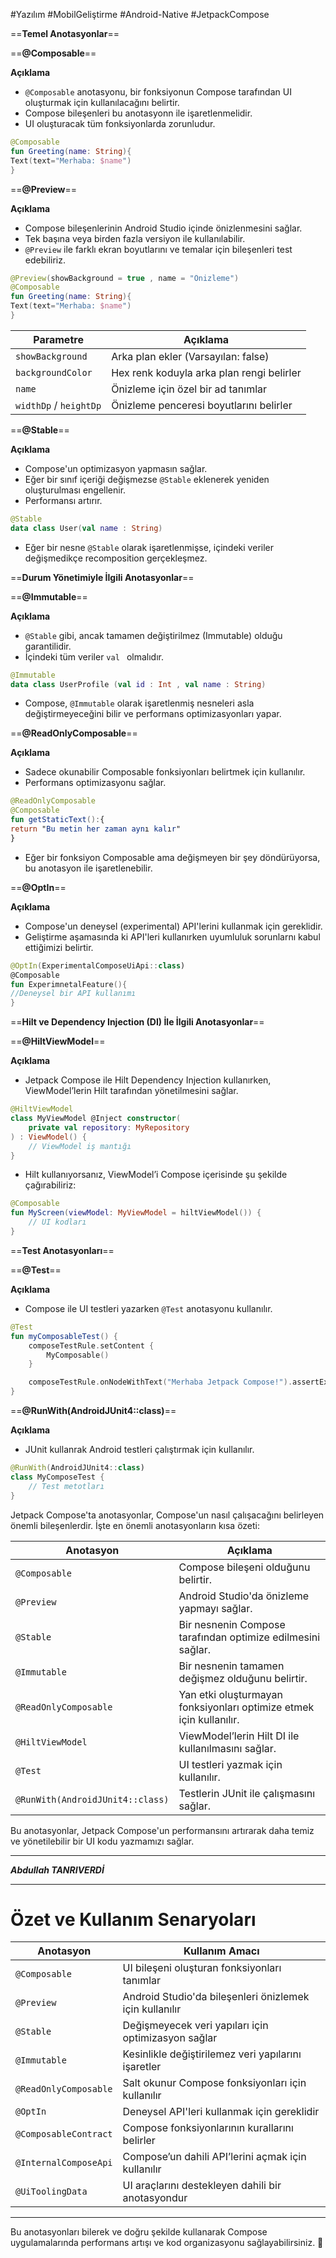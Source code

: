 #Yazılım #MobilGeliştirme #Android-Native  #JetpackCompose

==**Temel Anotasyonlar**==

==**@Composable**==

**Açıklama**
- `@Composable` anotasyonu, bir fonksiyonun Compose tarafından UI oluşturmak için kullanılacağını belirtir.
- Compose bileşenleri bu anotasyonn ile işaretlenmelidir.
- UI oluşturacak tüm fonksiyonlarda zorunludur.
```kotlin
@Composable
fun Greeting(name: String){
Text(text="Merhaba: $name")
}
```

==**@Preview**==

**Açıklama**
- Compose bileşenlerinin Android Studio içinde önizlenmesini sağlar.
- Tek başına veya birden fazla versiyon ile kullanılabilir.
- `@Preview` ile farklı ekran boyutlarını ve temalar için bileşenleri test edebiliriz.
```kotlin
@Preview(showBackground = true , name = "Önizleme")
@Composable
fun Greeting(name: String){
Text(text="Merhaba: $name")
}
```

|Parametre|Açıklama|
|---|---|
|`showBackground`|Arka plan ekler (Varsayılan: false)|
|`backgroundColor`|Hex renk koduyla arka plan rengi belirler|
|`name`|Önizleme için özel bir ad tanımlar|
|`widthDp` / `heightDp`|Önizleme penceresi boyutlarını belirler|

==**@Stable**==

**Açıklama**

- Compose'un optimizasyon yapmasın sağlar.
- Eğer bir sınıf içeriği değişmezse `@Stable` eklenerek yeniden oluşturulması engellenir.
- Performansı artırır.
```kotlin
@Stable
data class User(val name : String)
```

- Eğer bir nesne `@Stable` olarak işaretlenmişse, içindeki veriler değişmedikçe recomposition gerçekleşmez.


==**Durum Yönetimiyle İlgili Anotasyonlar**==


==**@Immutable**==

**Açıklama**

- `@Stable` gibi, ancak tamamen değiştirilmez (Immutable) olduğu garantilidir.
-  İçindeki tüm veriler `val ` olmalıdır.
```kotlin
@Immutable
data class UserProfile (val id : Int , val name : String)
```
- Compose, `@Immutable` olarak işaretlenmiş nesneleri asla değiştirmeyeceğini bilir ve performans optimizasyonları yapar.



==**@ReadOnlyComposable**==

**Açıklama**
- Sadece okunabilir Composable fonksiyonları belirtmek için kullanılır.
- Performans optimizasyonu sağlar.
```kotlin
@ReadOnlyComposable
@Composable
fun getStaticText():{
return "Bu metin her zaman aynı kalır"
}
```
- Eğer bir fonksiyon Composable ama değişmeyen bir şey döndürüyorsa, bu anotasyon ile işaretlenebilir.


==**@OptIn**==

**Açıklama**

- Compose'un deneysel (experimental) API'lerini kullanmak için gereklidir.
- Geliştirme aşamasında ki API'leri kullanırken uyumluluk sorunlarnı kabul ettiğimizi belirtir.
```kotlin
@OptIn(ExperimentalComposeUiApi::class)
@Composable
fun ExperimnetalFeature(){
//Deneysel bir API kullanımı
}
```


==**Hilt ve Dependency Injection (DI) İle İlgili Anotasyonlar**==

==**@HiltViewModel**==

**Açıklama**
- Jetpack Compose ile Hilt Dependency Injection kullanırken, ViewModel’lerin Hilt tarafından yönetilmesini sağlar.
```kotlin
@HiltViewModel
class MyViewModel @Inject constructor(
    private val repository: MyRepository
) : ViewModel() {
    // ViewModel iş mantığı
}

```


- Hilt kullanıyorsanız, ViewModel’i Compose içerisinde şu şekilde çağırabiliriz:
```kotlin
@Composable
fun MyScreen(viewModel: MyViewModel = hiltViewModel()) {
    // UI kodları
}

```


==**Test Anotasyonları**==

==**@Test**==

**Açıklama**
- Compose ile UI testleri yazarken `@Test` anotasyonu kullanılır.
```kotlin
@Test
fun myComposableTest() {
    composeTestRule.setContent {
        MyComposable()
    }

    composeTestRule.onNodeWithText("Merhaba Jetpack Compose!").assertExists()
}

```


==**@RunWith(AndroidJUnit4::class)**==

**Açıklama**
- JUnit kullanrak Android testleri çalıştırmak için kullanılır.
```kotlin
@RunWith(AndroidJUnit4::class)
class MyComposeTest {
    // Test metotları
}

```


Jetpack Compose'ta anotasyonlar, Compose'un nasıl çalışacağını belirleyen önemli bileşenlerdir. İşte en önemli anotasyonların kısa özeti:

|Anotasyon|Açıklama|
|---|---|
|`@Composable`|Compose bileşeni olduğunu belirtir.|
|`@Preview`|Android Studio'da önizleme yapmayı sağlar.|
|`@Stable`|Bir nesnenin Compose tarafından optimize edilmesini sağlar.|
|`@Immutable`|Bir nesnenin tamamen değişmez olduğunu belirtir.|
|`@ReadOnlyComposable`|Yan etki oluşturmayan fonksiyonları optimize etmek için kullanılır.|
|`@HiltViewModel`|ViewModel’lerin Hilt DI ile kullanılmasını sağlar.|
|`@Test`|UI testleri yazmak için kullanılır.|
|`@RunWith(AndroidJUnit4::class)`|Testlerin JUnit ile çalışmasını sağlar.|

Bu anotasyonlar, Jetpack Compose'un performansını artırarak daha temiz ve yönetilebilir bir UI kodu yazmamızı sağlar. 

***

***Abdullah TANRIVERDİ***















---

# **Özet ve Kullanım Senaryoları**

|Anotasyon|Kullanım Amacı|
|---|---|
|`@Composable`|UI bileşeni oluşturan fonksiyonları tanımlar|
|`@Preview`|Android Studio'da bileşenleri önizlemek için kullanılır|
|`@Stable`|Değişmeyecek veri yapıları için optimizasyon sağlar|
|`@Immutable`|Kesinlikle değiştirilemez veri yapılarını işaretler|
|`@ReadOnlyComposable`|Salt okunur Compose fonksiyonları için kullanılır|
|`@OptIn`|Deneysel API'leri kullanmak için gereklidir|
|`@ComposableContract`|Compose fonksiyonlarının kurallarını belirler|
|`@InternalComposeApi`|Compose’un dahili API’lerini açmak için kullanılır|
|`@UiToolingData`|UI araçlarını destekleyen dahili bir anotasyondur|

---

Bu anotasyonları bilerek ve doğru şekilde kullanarak Compose uygulamalarında performans artışı ve kod organizasyonu sağlayabilirsiniz. 🚀